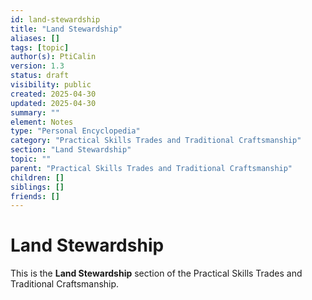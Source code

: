 ```yaml
---
id: land-stewardship
title: "Land Stewardship"
aliases: []
tags: [topic]
author(s): PtiCalin
version: 1.3
status: draft
visibility: public
created: 2025-04-30
updated: 2025-04-30
summary: ""
element: Notes
type: "Personal Encyclopedia"
category: "Practical Skills Trades and Traditional Craftsmanship"
section: "Land Stewardship"
topic: ""
parent: "Practical Skills Trades and Traditional Craftsmanship"
children: []
siblings: []
friends: []
---
```

# Land Stewardship

This is the **Land Stewardship** section of the Practical Skills Trades and Traditional Craftsmanship.
